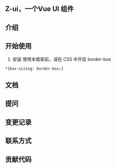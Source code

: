 ## Z-ui，一个Vue UI 组件

## 介绍

## 开始使用

1. 安装
使用本框架前，请在 CSS 中开启 border-box

```
*{box-sizing: border-box;}
```
## 文档

## 提问

## 变更记录

## 联系方式

## 贡献代码